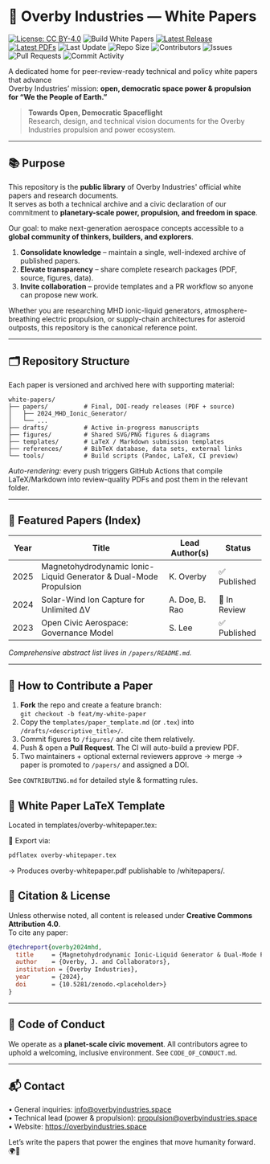 # 📄 Overby Industries — White Papers

[![License: CC BY-4.0](https://img.shields.io/badge/License-CC%20BY%204.0-lightgrey.svg)](LICENSE)
![Build White Papers](https://github.com/Overby-Industries/whitepapers/actions/workflows/latex-build.yml/badge.svg)
[![Latest Release](https://img.shields.io/github/v/release/Overby-Industries/whitepapers)](https://github.com/Overby-Industries/whitepapers/releases)
[![Latest PDFs](https://img.shields.io/badge/download-latest%20papers-blue)](https://github.com/Overby-Industries/whitepapers/tree/main/whitepapers/dist)
![Last Update](https://img.shields.io/github/last-commit/Overby-Industries/whitepapers)
![Repo Size](https://img.shields.io/github/repo-size/Overby-Industries/whitepapers)
![Contributors](https://img.shields.io/github/contributors/Overby-Industries/whitepapers)
![Issues](https://img.shields.io/github/issues-raw/Overby-Industries/whitepapers)
![Pull Requests](https://img.shields.io/github/issues-pr-raw/Overby-Industries/whitepapers)
![Commit Activity](https://img.shields.io/github/commit-activity/m/Overby-Industries/whitepapers)

A dedicated home for peer-review-ready technical and policy white papers that advance  
Overby Industries’ mission: **open, democratic space power & propulsion for “We the People of Earth.”**
> **Towards Open, Democratic Spaceflight**  
> Research, design, and technical vision documents for the Overby Industries propulsion and power ecosystem.

---

## 📚 Purpose

This repository is the **public library** of Overby Industries' official white papers and research documents.  
It serves as both a technical archive and a civic declaration of our commitment to **planetary-scale power, propulsion, and freedom in space**.

Our goal: to make next-generation aerospace concepts accessible to a **global community of thinkers, builders, and explorers**.

1. **Consolidate knowledge** – maintain a single, well-indexed archive of published papers.  
2. **Elevate transparency** – share complete research packages (PDF, source, figures, data).  
3. **Invite collaboration** – provide templates and a PR workflow so anyone can propose new work.  

Whether you are researching MHD ionic-liquid generators, atmosphere-breathing electric propulsion, or supply-chain architectures for asteroid outposts, this repository is the canonical reference point.

---

## 🗂️ Repository Structure
Each paper is versioned and archived here with supporting material:

```
white-papers/
├── papers/          # Final, DOI-ready releases (PDF + source)
│   ├── 2024_MHD_Ionic_Generator/
│   └── ...
├── drafts/          # Active in-progress manuscripts
├── figures/         # Shared SVG/PNG figures & diagrams
├── templates/       # LaTeX / Markdown submission templates
├── references/      # BibTeX database, data sets, external links
└── tools/           # Build scripts (Pandoc, LaTeX, CI preview)
```

*Auto-rendering:* every push triggers GitHub Actions that compile LaTeX/Markdown into review-quality PDFs and post them in the relevant folder.

---

## 🚀 Featured Papers (Index)

| Year | Title | Lead Author(s) | Status |
|------|-------|----------------|--------|
| 2025 | Magnetohydrodynamic Ionic-Liquid Generator & Dual-Mode Propulsion | K. Overby | ✅ Published |
| 2024 | Solar-Wind Ion Capture for Unlimited ΔV | A. Doe, B. Rao | 🔄 In Review |
| 2023 | Open Civic Aerospace: Governance Model | S. Lee | ✅ Published |

_Comprehensive abstract list lives in `/papers/README.md`._

---

## 📝 How to Contribute a Paper

1. **Fork** the repo and create a feature branch:  
   `git checkout -b feat/my-white-paper`
2. Copy the `templates/paper_template.md` (or `.tex`) into `/drafts/<descriptive_title>/`.
3. Commit figures to `/figures/` and cite them relatively.
4. Push & open a **Pull Request**. The CI will auto-build a preview PDF.
5. Two maintainers + optional external reviewers approve → merge → paper is promoted to `/papers/` and assigned a DOI.

See `CONTRIBUTING.md` for detailed style & formatting rules.

## 📄 White Paper LaTeX Template
Located in templates/overby-whitepaper.tex:

📌 Export via:

```bash
pdflatex overby-whitepaper.tex
```
→ Produces overby-whitepaper.pdf publishable to /whitepapers/.

## 📑 Citation & License

Unless otherwise noted, all content is released under **Creative Commons Attribution 4.0**.  
To cite any paper:

```bibtex
@techreport{overby2024mhd,
  title     = {Magnetohydrodynamic Ionic-Liquid Generator & Dual-Mode Propulsion},
  author    = {Overby, J. and Collaborators},
  institution = {Overby Industries},
  year      = {2024},
  doi       = {10.5281/zenodo.<placeholder>}
}
```

---

## 🤝 Code of Conduct

We operate as a **planet-scale civic movement**. All contributors agree to uphold a welcoming, inclusive environment. See `CODE_OF_CONDUCT.md`.

---

## 📬 Contact

• General inquiries: info@overbyindustries.space  
• Technical lead (power & propulsion): propulsion@overbyindustries.space  
• Website: https://overbyindustries.space  

Let’s write the papers that power the engines that move humanity forward. 🌍🚀

